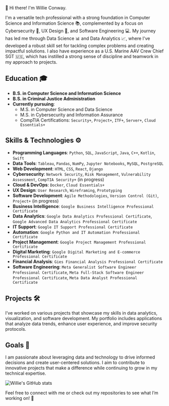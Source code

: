 
👋 Hi there! I'm Willie Conway.

I'm a versatile tech professional with a strong foundation in Computer Science and Information Science 📚, complemented by a focus on Cybersecurity 🔐, UX Design 🎨, and Software Engineering 💻. My journey has led me through Data Science 📊 and Data Analytics 📈, where I've developed a robust skill set for tackling complex problems and creating impactful solutions. I also have experience as a U.S. Marine AAV Crew Chief SGT 🇺🇸, which has instilled a strong sense of discipline and teamwork in my approach to projects.

## Education 🎓
- **B.S. in Computer Science and Information Science**
- **B.S. in Criminal Justice Administration**
- **Currently pursuing**:
  - M.S. in Computer Science and Data Science
  - M.S. in Cybersecurity and Information Assurance
  - CompTIA Certifications: `Security+`, `Project+`, `ITF+`, `Server+`, `Cloud Essentials+`

## Skills & Technologies ⚙️
- **Programming Languages**: `Python`, `SQL`, `JavaScript`, `Java`, `C++`, `Kotlin`, `Swift`
- **Data Tools**: `Tableau`, `Pandas`, `NumPy`, `Jupyter Notebooks`, `MySQL`, `PostgreSQL`
- **Web Development**: `HTML`, `CSS`, `React`, `Django`
- **Cybersecurity**: `Network Security`, `Risk Management`, `Vulnerability Assessment`, `CompTIA Security+` (in progress)
- **Cloud & DevOps**: `Docker`, `Cloud Essentials+`
- **UX Design**: `User Research`, `Wireframing`, `Prototyping`
- **Software Development**: `Agile Methodologies`, `Version Control (Git)`, `Project+` (in progress)
- **Business Intelligence**: `Google Business Intelligence Professional Certificate`
- **Data Analytics**: `Google Data Analytics Professional Certificate`, `Google Advanced Data Analytics Professional Certificate`
- **IT Support**: `Google IT Support Professional Certificate`
- **Automation**: `Google Python and IT Automation Professional Certificate`
- **Project Management**: `Google Project Management Professional Certificate`
- **Digital Marketing**: `Google Digital Marketing and E-commerce Professional Certificate`
- **Financial Analysis**: `Gies Financial Analysis Professional Certificate`
- **Software Engineering**: `Meta Generalist Software Engineer Professional Certificate`, `Meta Full-Stack Software Engineer Professional Certificate`, `Meta Data Analyst Professional Certificate`


## Projects 🛠️
I’ve worked on various projects that showcase my skills in data analytics, visualization, and software development. My portfolio includes applications that analyze data trends, enhance user experience, and improve security protocols.

## Goals 🎯
I am passionate about leveraging data and technology to drive informed decisions and create user-centered solutions. I aim to contribute to innovative projects that make a difference while continuing to grow in my technical expertise.


<!-- Github Stats from https://github.com/anuraghazra/github-readme-stats -->
![Willie's GitHub stats](https://github-readme-stats.vercel.app/api?username=willie-conway&show_icons=true&theme=merko)

Feel free to connect with me or check out my repositories to see what I’m working on! 🤝

<!--
**Willie-Conway/Willie-Conway** is a ✨ _special_ ✨ repository because its `README.md` (this file) appears on your GitHub profile.

Here are some ideas to get you started:

- 🔭 I’m currently working on ...
- 🌱 I’m currently learning ...
- 👯 I’m looking to collaborate on ...
- 🤔 I’m looking for help with ...
- 💬 Ask me about ...
- 📫 How to reach me: ...
- 😄 Pronouns: ...
- ⚡ Fun fact: ...
-->
